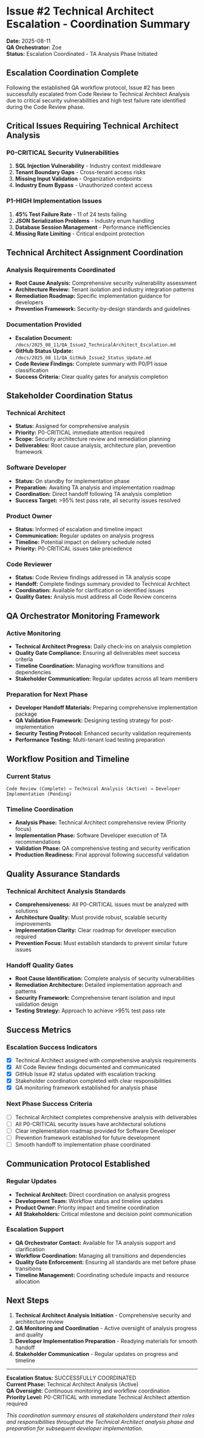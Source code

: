 # Issue #2 Technical Architect Escalation - Coordination Summary
**Date:** 2025-08-11  
**QA Orchestrator:** Zoe  
**Status:** Escalation Coordinated - TA Analysis Phase Initiated

## Escalation Coordination Complete

Following the established QA workflow protocol, Issue #2 has been successfully escalated from Code Review to Technical Architect Analysis due to critical security vulnerabilities and high test failure rate identified during the Code Review phase.

## Critical Issues Requiring Technical Architect Analysis

### P0-CRITICAL Security Vulnerabilities
1. **SQL Injection Vulnerability** - Industry context middleware
2. **Tenant Boundary Gaps** - Cross-tenant access risks  
3. **Missing Input Validation** - Organization endpoints
4. **Industry Enum Bypass** - Unauthorized context access

### P1-HIGH Implementation Issues
1. **45% Test Failure Rate** - 11 of 24 tests failing
2. **JSON Serialization Problems** - Industry enum handling
3. **Database Session Management** - Performance inefficiencies
4. **Missing Rate Limiting** - Critical endpoint protection

## Technical Architect Assignment Coordination

### Analysis Requirements Coordinated
- **Root Cause Analysis:** Comprehensive security vulnerability assessment
- **Architecture Review:** Tenant isolation and industry integration patterns
- **Remediation Roadmap:** Specific implementation guidance for developers
- **Prevention Framework:** Security-by-design standards and guidelines

### Documentation Provided
- **Escalation Document:** `/docs/2025_08_11/QA_Issue2_TechnicalArchitect_Escalation.md`
- **GitHub Status Update:** `/docs/2025_08_11/QA_GitHub_Issue2_Status_Update.md`
- **Code Review Findings:** Complete summary with P0/P1 issue classification
- **Success Criteria:** Clear quality gates for analysis completion

## Stakeholder Coordination Status

### Technical Architect
- **Status:** Assigned for comprehensive analysis
- **Priority:** P0-CRITICAL immediate attention required
- **Scope:** Security architecture review and remediation planning
- **Deliverables:** Root cause analysis, architecture plan, prevention framework

### Software Developer  
- **Status:** On standby for implementation phase
- **Preparation:** Awaiting TA analysis and implementation roadmap
- **Coordination:** Direct handoff following TA analysis completion
- **Success Target:** >95% test pass rate, all security issues resolved

### Product Owner
- **Status:** Informed of escalation and timeline impact
- **Communication:** Regular updates on analysis progress
- **Timeline:** Potential impact on delivery schedule noted
- **Priority:** P0-CRITICAL issues take precedence

### Code Reviewer
- **Status:** Code Review findings addressed in TA analysis scope
- **Handoff:** Complete findings summary provided to Technical Architect
- **Coordination:** Available for clarification on identified issues
- **Quality Gates:** Analysis must address all Code Review concerns

## QA Orchestrator Monitoring Framework

### Active Monitoring
- **Technical Architect Progress:** Daily check-ins on analysis completion
- **Quality Gate Compliance:** Ensuring all deliverables meet success criteria  
- **Timeline Coordination:** Managing workflow transitions and dependencies
- **Stakeholder Communication:** Regular updates across all team members

### Preparation for Next Phase
- **Developer Handoff Materials:** Preparing comprehensive implementation package
- **QA Validation Framework:** Designing testing strategy for post-implementation
- **Security Testing Protocol:** Enhanced security validation requirements
- **Performance Testing:** Multi-tenant load testing preparation

## Workflow Position and Timeline

### Current Status
```
Code Review (Complete) → Technical Analysis (Active) → Developer Implementation (Pending)
```

### Timeline Coordination
- **Analysis Phase:** Technical Architect comprehensive review (Priority focus)
- **Implementation Phase:** Software Developer execution of TA recommendations
- **Validation Phase:** QA comprehensive testing and security verification
- **Production Readiness:** Final approval following successful validation

## Quality Assurance Standards

### Technical Architect Analysis Standards
- **Comprehensiveness:** All P0-CRITICAL issues must be analyzed with solutions
- **Architecture Quality:** Must provide robust, scalable security improvements
- **Implementation Clarity:** Clear roadmap for developer execution required
- **Prevention Focus:** Must establish standards to prevent similar future issues

### Handoff Quality Gates
- **Root Cause Identification:** Complete analysis of security vulnerabilities
- **Remediation Architecture:** Detailed implementation approach and patterns
- **Security Framework:** Comprehensive tenant isolation and input validation design
- **Testing Strategy:** Approach to achieve >95% test pass rate

## Success Metrics

### Escalation Success Indicators
- [x] Technical Architect assigned with comprehensive analysis requirements
- [x] All Code Review findings documented and communicated
- [x] GitHub Issue #2 status updated with escalation tracking
- [x] Stakeholder coordination completed with clear responsibilities
- [x] QA monitoring framework established for analysis phase

### Next Phase Success Criteria  
- [ ] Technical Architect completes comprehensive analysis with deliverables
- [ ] All P0-CRITICAL security issues have architectural solutions
- [ ] Clear implementation roadmap provided for Software Developer
- [ ] Prevention framework established for future development
- [ ] Smooth handoff to implementation phase coordinated

## Communication Protocol Established

### Regular Updates
- **Technical Architect:** Direct coordination on analysis progress
- **Development Team:** Workflow status and timeline updates
- **Product Owner:** Priority impact and timeline coordination
- **All Stakeholders:** Critical milestone and decision point communication

### Escalation Support
- **QA Orchestrator Contact:** Available for TA analysis support and clarification
- **Workflow Coordination:** Managing all transitions and dependencies
- **Quality Gate Enforcement:** Ensuring all standards are met before phase transitions
- **Timeline Management:** Coordinating schedule impacts and resource allocation

## Next Steps

1. **Technical Architect Analysis Initiation** - Comprehensive security and architecture review
2. **QA Monitoring and Coordination** - Active oversight of analysis progress and quality
3. **Developer Implementation Preparation** - Readying materials for smooth handoff
4. **Stakeholder Communication** - Regular updates on progress and timeline

---

**Escalation Status:** SUCCESSFULLY COORDINATED  
**Current Phase:** Technical Architect Analysis (Active)  
**QA Oversight:** Continuous monitoring and workflow coordination  
**Priority Level:** P0-CRITICAL with immediate Technical Architect attention required

*This coordination summary ensures all stakeholders understand their roles and responsibilities throughout the Technical Architect analysis phase and preparation for subsequent developer implementation.*